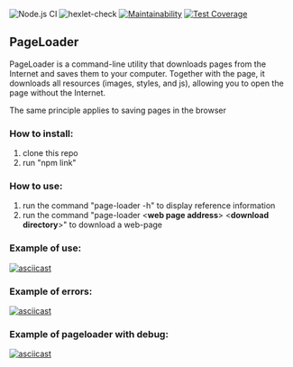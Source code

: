 ![Node.js CI](https://github.com/f1eeman/backend-project-lvl3/workflows/Node.js%20CI/badge.svg?branch=main)
![hexlet-check](https://github.com/f1eeman/backend-project-lvl3/workflows/hexlet-check/badge.svg)
[![Maintainability](https://api.codeclimate.com/v1/badges/69ac0046fcecbdfbfdc4/maintainability)](https://codeclimate.com/github/f1eeman/backend-project-lvl3/maintainability)
[![Test Coverage](https://api.codeclimate.com/v1/badges/69ac0046fcecbdfbfdc4/test_coverage)](https://codeclimate.com/github/f1eeman/backend-project-lvl3/test_coverage)

## PageLoader 

PageLoader is a command-line utility that downloads pages from the Internet and saves them to your computer. Together with the page, it downloads all resources (images, styles, and js), allowing you to open the page without the Internet.

The same principle applies to saving pages in the browser

### How to install:
1. clone this repo
2. run "npm link"

### How to use:
1. run the command "page-loader -h" to display reference information
2. run the command "page-loader <**web page address**> <**download directory**>" to download a web-page


### Example of use:
[![asciicast](https://asciinema.org/a/bDaA4Vchs3VX6rWc9IsbwcplL.svg)](https://asciinema.org/a/bDaA4Vchs3VX6rWc9IsbwcplL)

### Example of errors:
[![asciicast](https://asciinema.org/a/KSjQORnYsnzXzkQWEPfTrVJB8.svg)](https://asciinema.org/a/KSjQORnYsnzXzkQWEPfTrVJB8)

### Example of pageloader with debug:
[![asciicast](https://asciinema.org/a/ABHYSAKwBrPBBgBtPbEJrBHoA.svg)](https://asciinema.org/a/ABHYSAKwBrPBBgBtPbEJrBHoA)